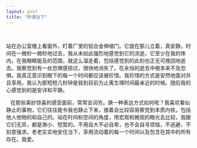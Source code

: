 ```yaml
---
layout: post
title: "所谓当下"
---
```

     

站在办公室楼上看窗外，盯着厂里的铝合金伸缩门。它就在那儿立着，真安静。时间在一微秒一微秒地过去，我从未如此强烈地感觉到它的流逝，它至少在我的体内，在我眼睛能及的范围，就这么溜走着，包括感觉到的此刻也正无可挽回地逝去。我察觉到有一丝恐惧感掠过，很快地消失了。在永恒的逝去中根本来不及恐惧。我真正意识到眼下的每一个时间都应该被珍惜。我珍惜的方式是安然地面对并且享用。我认为那短短几秒钟是我到目前为止离生理时间最亲近的时候。随后我的心感觉到的是安详和平静。  


   在那些美妙惊喜的感受面前，常常会词穷。换一种表达方式如何呢？我喜欢看似静止的事物，它们往往能令我也静止下来，接着会比较容易察觉到本质内核，包括他人他物的和自己的。站在时间和空间的角度，用宏观和微观的眼光去比较，我跟它们无异，都是渺小、短暂的。不用自大不必自卑，也不会自寻烦恼，不逃避，不刻意强求。老老实实地安住当下，享用流动着的每一个时间以及包含在其中的所有存在。我爱。							  
		
